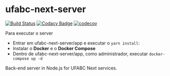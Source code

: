 # ufabc-next-server

[![Build Status](https://travis-ci.com/ufabc-next/ufabc-matricula-server.svg?branch=master)](https://travis-ci.com/ufabc-next/ufabc-matricula-server)
[![Codacy Badge](https://api.codacy.com/project/badge/Grade/c6cd37818d9c4ab6b244bfefd5b83597)](https://www.codacy.com/app/fesnt/ufabc-matricula-server?utm_source=github.com&utm_medium=referral&utm_content=ufabc-next/ufabc-matricula-server&utm_campaign=Badge_Grade)
[![codecov](https://codecov.io/gh/ufabc-next/ufabc-matricula-server/branch/master/graph/badge.svg)](https://codecov.io/gh/ufabc-next/ufabc-matricula-server)

Para executar o server 

- Entrar em ufabc-next-server/app e executar o `yarn install`:
- Instalar o **Docker** e o **Docker Compose**
- Dentro de ufabc-next-server/app, como administrador, executar `docker-compose up -d`

Back-end server in Node.js for UFABC Next services.
